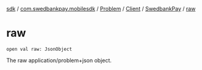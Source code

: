 [sdk](../../../../index.md) / [com.swedbankpay.mobilesdk](../../../index.md) / [Problem](../../index.md) / [Client](../index.md) / [SwedbankPay](index.md) / [raw](./raw.md)

# raw

`open val raw: JsonObject`

The raw application/problem+json object.

